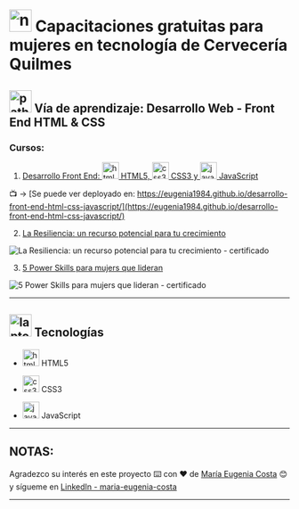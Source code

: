 # <img width="40" height="40" src="https://img.icons8.com/external-flatart-icons-flat-flatarticons/64/external-note-pad-user-interface-flatart-icons-flat-flatarticons.png" alt="note pad"/> Capacitaciones gratuitas para mujeres en tecnología de Cervecería Quilmes

## <img width="40" height="40" src="https://img.icons8.com/clouds/40/path.png" alt="path"/> Vía de aprendizaje: Desarrollo Web - Front End HTML & CSS

### Cursos: 

1. [Desarrollo Front End: <img width="30" height="30" src="https://img.icons8.com/color/30/html-5--v1.png" alt="html5"/> HTML5, <img width="30" height="30" src="https://img.icons8.com/color/30/css3.png" alt="css3"/> CSS3 y <img width="30" height="30" src="https://img.icons8.com/color/30/javascript--v1.png" alt="javascript"/> JavaScript](https://github.com/eugenia1984/desarrollo-front-end-html-css-javascript/tree/main/01-desarrollo-front-end)


:tv: -> [Se puede ver deployado en: https://eugenia1984.github.io/desarrollo-front-end-html-css-javascript/](https://eugenia1984.github.io/desarrollo-front-end-html-css-javascript/)

2. [La Resiliencia: un recurso potencial para tu crecimiento](https://github.com/eugenia1984/desarrollo-front-end-html-css-javascript/tree/main/02-resiliencia)

![La Resiliencia: un recurso potencial para tu crecimiento - certificado](https://github.com/eugenia1984/desarrollo-front-end-html-css-javascript/assets/72580574/0f745a55-4512-40db-b7c7-3edec0c7be5c)


3. [5 Power Skills para mujers que lideran](https://github.com/eugenia1984/desarrollo-front-end-html-css-javascript/tree/main/03-power-skills)

![5 Power Skills para mujers que lideran - certificado](https://github.com/eugenia1984/desarrollo-front-end-html-css-javascript/assets/72580574/8941d4b4-8ff6-4832-8e2b-356a54a5f2be)


---


## <img width="40" height="40" src="https://img.icons8.com/emoji/40/laptop-emoji.png" alt="laptop"/> Tecnologías


- <img width="30" height="30" src="https://img.icons8.com/color/30/html-5--v1.png" alt="html5"/> HTML5

- <img width="30" height="30" src="https://img.icons8.com/color/30/css3.png" alt="css3"/> CSS3

- <img width="30" height="30" src="https://img.icons8.com/color/30/javascript--v1.png" alt="javascript"/> JavaScript


---

## NOTAS:

Agradezco su interés en este proyecto ⌨️ con ❤️ de [María Eugenia Costa](https://github.com/eugenia1984) 😊 y sígueme en [LinkedIn - maria-eugenia-costa](https://www.linkedin.com/in/maria-eugenia-costa/)

---
